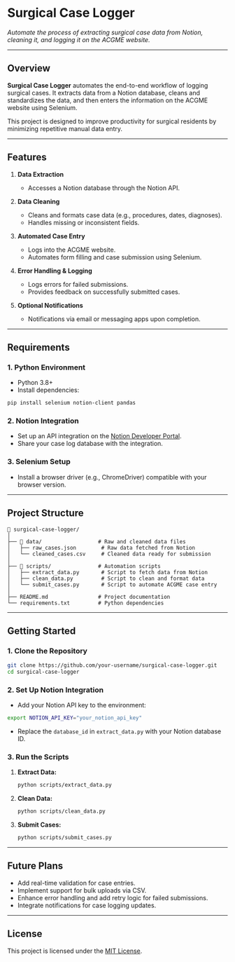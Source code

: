# **Surgical Case Logger**
_Automate the process of extracting surgical case data from Notion, cleaning it, and logging it on the ACGME website._

---

## **Overview**
**Surgical Case Logger** automates the end-to-end workflow of logging surgical cases. It extracts data from a Notion database, cleans and standardizes the data, and then enters the information on the ACGME website using Selenium.

This project is designed to improve productivity for surgical residents by minimizing repetitive manual data entry.

---

## **Features**

1. **Data Extraction**
   - Accesses a Notion database through the Notion API.

2. **Data Cleaning**
   - Cleans and formats case data (e.g., procedures, dates, diagnoses).
   - Handles missing or inconsistent fields.

3. **Automated Case Entry**
   - Logs into the ACGME website.
   - Automates form filling and case submission using Selenium.

4. **Error Handling & Logging**
   - Logs errors for failed submissions.
   - Provides feedback on successfully submitted cases.

5. **Optional Notifications**
   - Notifications via email or messaging apps upon completion.

---

## **Requirements**

### **1. Python Environment**
- Python 3.8+
- Install dependencies:
```bash
pip install selenium notion-client pandas
```

### **2. Notion Integration**
- Set up an API integration on the [Notion Developer Portal](https://developers.notion.com).
- Share your case log database with the integration.

### **3. Selenium Setup**
- Install a browser driver (e.g., ChromeDriver) compatible with your browser version.

---

## **Project Structure**
```plaintext
📁 surgical-case-logger/
│
├── 📂 data/                  # Raw and cleaned data files
│   ├── raw_cases.json        # Raw data fetched from Notion
│   └── cleaned_cases.csv     # Cleaned data ready for submission
│
├── 📂 scripts/               # Automation scripts
│   ├── extract_data.py       # Script to fetch data from Notion
│   ├── clean_data.py         # Script to clean and format data
│   └── submit_cases.py       # Script to automate ACGME case entry
│
├── README.md                # Project documentation
└── requirements.txt         # Python dependencies
```

---

## **Getting Started**

### **1. Clone the Repository**
```bash
git clone https://github.com/your-username/surgical-case-logger.git
cd surgical-case-logger
```

### **2. Set Up Notion Integration**
- Add your Notion API key to the environment:
```bash
export NOTION_API_KEY="your_notion_api_key"
```
- Replace the `database_id` in `extract_data.py` with your Notion database ID.

### **3. Run the Scripts**

1. **Extract Data:**
   ```bash
   python scripts/extract_data.py
   ```

2. **Clean Data:**
   ```bash
   python scripts/clean_data.py
   ```

3. **Submit Cases:**
   ```bash
   python scripts/submit_cases.py
   ```

---

## **Future Plans**
- Add real-time validation for case entries.
- Implement support for bulk uploads via CSV.
- Enhance error handling and add retry logic for failed submissions.
- Integrate notifications for case logging updates.

---

## **License**
This project is licensed under the [MIT License](LICENSE).
